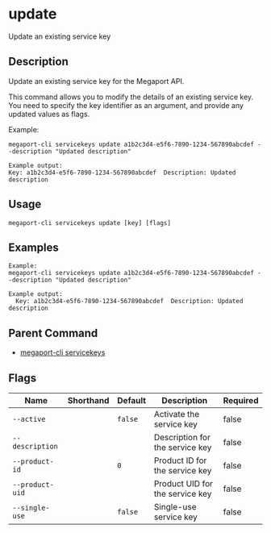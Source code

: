 # update

Update an existing service key

## Description

Update an existing service key for the Megaport API.

This command allows you to modify the details of an existing service key.
You need to specify the key identifier as an argument, and provide any updated values as flags.

Example:
```
megaport-cli servicekeys update a1b2c3d4-e5f6-7890-1234-567890abcdef --description "Updated description"

Example output:
Key: a1b2c3d4-e5f6-7890-1234-567890abcdef  Description: Updated description

```


## Usage

```
megaport-cli servicekeys update [key] [flags]
```

## Examples

```
Example:
megaport-cli servicekeys update a1b2c3d4-e5f6-7890-1234-567890abcdef --description "Updated description"

Example output:
  Key: a1b2c3d4-e5f6-7890-1234-567890abcdef  Description: Updated description
```

## Parent Command

* [megaport-cli servicekeys](megaport-cli_servicekeys.md)




## Flags

| Name | Shorthand | Default | Description | Required |
|------|-----------|---------|-------------|----------|
| `--active` |  | `false` | Activate the service key | false |
| `--description` |  |  | Description for the service key | false |
| `--product-id` |  | `0` | Product ID for the service key | false |
| `--product-uid` |  |  | Product UID for the service key | false |
| `--single-use` |  | `false` | Single-use service key | false |



